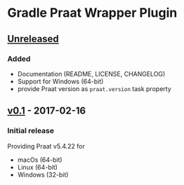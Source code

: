Gradle Praat Wrapper Plugin
===========================

[Unreleased]
------------

### Added

- Documentation (README, LICENSE, CHANGELOG)
- Support for Windows (64-bit)
- provide Praat version as `praat.version` task property

[v0.1] - 2017-02-16
-------------------

### Initial release

Providing Praat v5.4.22 for
- macOs (64-bit)
- Linux (64-bit)
- Windows (32-bit)

[Unreleased]: https://github.com/m2ci-msp/gradle-praat-wrapper-plugin/compare/v0.1...HEAD
[v0.1]: https://github.com/m2ci-msp/gradle-praat-wrapper-plugin/tree/v0.1
